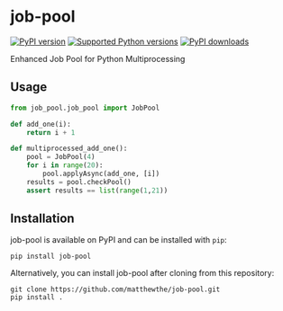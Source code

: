 # job-pool

[![PyPI version](https://img.shields.io/pypi/v/job_pool.svg?logo=pypi&logoColor=FFE873)](https://pypi.org/project/job_pool/)
[![Supported Python versions](https://img.shields.io/pypi/pyversions/job_pool.svg?logo=python&logoColor=FFE873)](https://pypi.org/project/job_pool/)
[![PyPI downloads](https://img.shields.io/pypi/dm/job_pool.svg)](https://pypistats.org/packages/job_pool)

Enhanced Job Pool for Python Multiprocessing

## Usage

```python
from job_pool.job_pool import JobPool

def add_one(i):
    return i + 1

def multiprocessed_add_one():
    pool = JobPool(4)
    for i in range(20):
        pool.applyAsync(add_one, [i])
    results = pool.checkPool()
    assert results == list(range(1,21))
```

## Installation

job-pool is available on PyPI and can be installed with `pip`:

```shell
pip install job-pool
```

Alternatively, you can install job-pool after cloning from this repository:

```shell
git clone https://github.com/matthewthe/job-pool.git
pip install .
```
